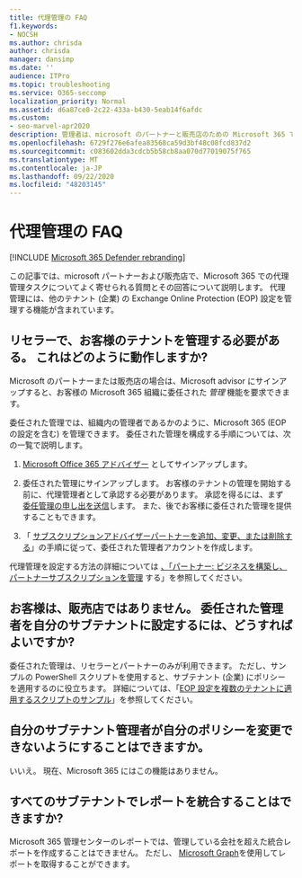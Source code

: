 ```yaml
---
title: 代理管理の FAQ
f1.keywords:
- NOCSH
ms.author: chrisda
author: chrisda
manager: dansimp
ms.date: ''
audience: ITPro
ms.topic: troubleshooting
ms.service: O365-seccomp
localization_priority: Normal
ms.assetid: d6a87ce8-2c22-433a-b430-5eab14f6afdc
ms.custom:
- seo-marvel-apr2020
description: 管理者は、microsoft のパートナーと販売店のための Microsoft 365 で、委任された管理タスクについてよく寄せられる質問と回答を確認できます。
ms.openlocfilehash: 6729f276e6afea83568ca59d3bf48c08fcd837d2
ms.sourcegitcommit: c083602dda3cdcb5b58cb8aa070d77019075f765
ms.translationtype: MT
ms.contentlocale: ja-JP
ms.lasthandoff: 09/22/2020
ms.locfileid: "48203145"
---
```

# <a name="delegated-administration-faq"></a>代理管理の FAQ

[!INCLUDE [Microsoft 365 Defender rebranding](../includes/microsoft-defender-for-office.md)]


この記事では、microsoft パートナーおよび販売店で、Microsoft 365 での代理管理タスクについてよく寄せられる質問とその回答について説明します。 代理管理には、他のテナント (企業) の Exchange Online Protection (EOP) 設定を管理する機能が含まれています。

## <a name="im-a-reseller-and-i-need-to-manage-my-customer-tenants-how-does-this-work"></a>リセラーで、お客様のテナントを管理する必要がある。 これはどのように動作しますか?

Microsoft のパートナーまたは販売店の場合は、Microsoft advisor にサインアップすると、お客様の Microsoft 365 組織に委任された _管理_ 機能を要求できます。

委任された管理では、組織内の管理者であるかのように、Microsoft 365 (EOP の設定を含む) を管理できます。 委任された管理を構成する手順については、次の一覧で説明します。

1. [Microsoft Office 365 アドバイザー](https://aka.ms/cloudbenefits) としてサインアップします。

2. 委任された管理にサインアップします。 お客様のテナントの管理を開始する前に、代理管理者として承認する必要があります。 承認を得るには、まず [委任管理の申し出を送信](https://support.microsoft.com/office/26530dc0-ebba-415b-86b1-b55bc06b073e)します。 また、後でお客様に委任された管理を提供することもできます。

3. 「 [サブスクリプションアドバイザーパートナーを追加、変更、または削除する](https://docs.microsoft.com/microsoft-365/admin/misc/add-partner)」の手順に従って、委任された管理者アカウントを作成します。

代理管理を設定する方法の詳細については [、「パートナー: ビジネスを構築し、パートナーサブスクリプションを管理](https://support.microsoft.com/office/30dd1681-47e0-4cbc-abfe-a222cd111319) する」を参照してください。

## <a name="im-a-customer-not-a-reseller-how-can-set-up-delegated-administrator-for-my-subtenants"></a>お客様は、販売店ではありません。 委任された管理者を自分のサブテナントに設定するには、どうすればよいですか?

委任された管理は、リセラーとパートナーのみが利用できます。 ただし、サンプルの PowerShell スクリプトを使用すると、サブテナント (企業) にポリシーを適用するのに役立ちます。 詳細については、「[EOP 設定を複数のテナントに適用するスクリプトのサンプル](sample-script-for-applying-eop-settings-to-multiple-tenants.md)」を参照してください。

## <a name="can-i-prevent-my-subtenant-admin-from-modifying-my-policy"></a>自分のサブテナント管理者が自分のポリシーを変更できないようにすることはできますか。

いいえ。 現在、Microsoft 365 にはこの機能はありません。

## <a name="can-i-get-consolidated-reporting-across-all-of-my-subtenants"></a>すべてのサブテナントでレポートを統合することはできますか?

Microsoft 365 管理センターのレポートでは、管理している会社を超えた統合レポートを作成することはできません。 ただし、 [Microsoft Graph](https://docs.microsoft.com/graph/overview)を使用してレポートを取得することができます。

